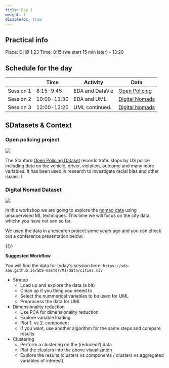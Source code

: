 ```yaml
---
title: Day 1
weight: 1
disableToc: true
---
```


## Practical info
Place: DHØ 1.23
Time: 8:15 (we start 15 min later) - 13:20


## Schedule for the day

|           | Time        | Activity        | Data           |
|-----------|-------------|-----------------|----------------|
| Session 1 | 8:15-9:45   | EDA and DataViz | [Open Policing](https://openpolicing.stanford.edu/)  |
| Session 2 | 10:00-11:30 | EDA and UML     | [Digital Nomads](https://nomadlist.com/) |
| Session 3 | 12:00-13:20 | UML continued.  | [Digital Nomads](https://nomadlist.com/) |

## SDatasets & Context

### Open policing project

![](https://openpolicing.stanford.edu/img/logo_large_w_padding.png?width=20pc)

The Stanford [Open Policing Dataset](https://openpolicing.stanford.edu/) records trafic stops by US police including data on the vehicle, driver, violation, outcome and many more variables. It has been used in research to investigate racial bias and other issues. I

### Digital Nomad Dataset

![](https://source.unsplash.com/Wu2MXvbyt7w/800)

In this workshop we are going to explore the [nomad data](https://nomadlist.com/) using unsupervised ML techniques. This time we will focus on the city data, whichn you have not sen so far.

We used the data in a research project some years ago and you can check out a conference presentation below:

{{<gslides src="https://docs.google.com/presentation/d/e/2PACX-1vT4vscJkhs44adv0_e-W_brWyHi2Yiq4hkhl0jZfDFEC9CBwF72bYdNnl0pdsSXLCwiiAQpuLZB9w2S/embed?start=false&loop=false&delayms=60000" >}}

 
 **Suggested Workflow**

You will find the data for today's session here: `https://sds-aau.github.io/SDS-master/M1/data/cities.csv`

- Stratup
  - Load up and explore the data (a bit)
  - Clean up if you thing you neeed to
  - Select the nummerical variables to be used for UML
  - Preprocess the data for UML
- Dimensionality reduction
  - Use PCA for dimensionality reduction
  - Explore variable loading
  - Plot 1. vs 2. component
  - If you want, use another algorithm for the same steps and compare results
- Clustering
  - Perform a clustering on the (reduced?) data
  - Plot the clusters into the above visualization
  - Explore the results (clusters vs components / clusters vs aggregated variables of interest)
